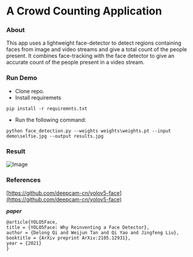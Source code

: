 # A Crowd Counting Application
### About 
This app uses a lightweight face-detector to detect regions containing faces from image and video streams and give a total count of the people present.
It combines face-tracking with the face detector to give an accurate count of the people present in a video stream.

### Run Demo
- Clone repo.
- Install requiremets
```
pip install -r requiremnts.txt
```
- Run the following command:
```
python face_detection.py --weights weights\weights.pt --input demo\selfie.jpg --output results.jpg
```
### Result
![Image](https://github.com/Roc4t-Team/crowd-counting-application/blob/main/demo/image.jpg)

### References
[https://github.com/deepcam-cn/yolov5-face](https://github.com/deepcam-cn/yolov5-face)

***paper***
```
@article{YOLO5Face,
title = {YOLO5Face: Why Reinventing a Face Detector},
author = {Delong Qi and Weijun Tan and Qi Yao and Jingfeng Liu},
booktitle = {ArXiv preprint ArXiv:2105.12931},
year = {2021}
}